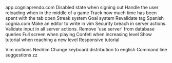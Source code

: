 <!-- markdownlint-disable-file -->
app.cogniaprendo.com
Disabled state when signing out
Handle the user reloading when in the middle of a game
Track how much time has been spent with the tab open
Streak system
Goal system
Revalidate tag
Spanish
cognia.com
Make an editor to write in vim
Security breach in server actions. Validate input in all server actions. Remove 'use server' from database queries
Full screen when playing
Confeti when increasing level
Show tutorial when reaching a new level
Responsive tutorial





Vim motions
NeoVim
Change keyboard distribution to english
Command line suggestions
<C-d>zz